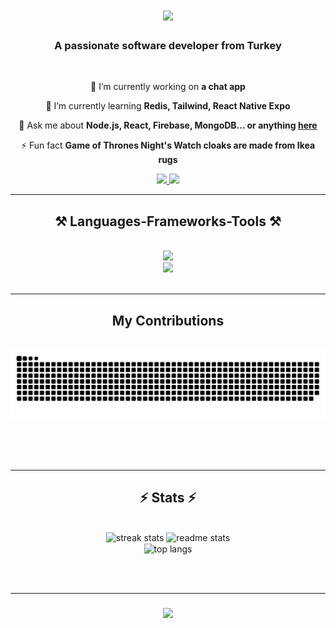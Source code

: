 <h1 align="center">
    <img src="https://readme-typing-svg.herokuapp.com/?font=Fira+Code&size=35&center=true&vCenter=true&color=7F00FF&width=500&height=70&duration=4000&lines=Hi+there!+👋;+I'm+Iremnaz!;" />
</h1>

<h3 align="center">A passionate software developer from Turkey</h3>

<br/>

<div align="center">
 
 🔭 I’m currently working on **a chat app**
 
 🌱 I’m currently learning **Redis, Tailwind, React Native Expo**

 💬 Ask me about **Node.js, React, Firebase, MongoDB... or anything [here](https://github.com/salesp07/salesp07/issues)**

 ⚡ Fun fact **Game of Thrones Night's Watch cloaks are made from Ikea rugs**
 
 </div>
 
<div align="center"> 
  <a href="mailto:iremnazyolcu@gmail.com">
    <img src="https://img.shields.io/badge/Gmail-333333?style=for-the-badge&logo=gmail&logoColor=red" />
  </a>
  <a href="https://linkedin.com/in/iremnazyolcu" target="_blank">
    <img src="https://img.shields.io/badge/LinkedIn-0077B5?style=for-the-badge&logo=linkedin&logoColor=white" target="_blank" />
  </a>
</div>

 <hr/>
 
<h2 align="center">⚒️ Languages-Frameworks-Tools ⚒️</h2>
<br/>
<div align="center">
    <img src="https://skillicons.dev/icons?i=java" /><br>
    <img src="https://skillicons.dev/icons?i=react,r,bootstrap,mui,mysql,flask,html,css,vscode,figma,git" />
</div>

<br/>
<hr/>

<div align="center">
  <h2>My Contributions</h2>
  <br>
  <img alt="snake eating my contributions" src="https://raw.githubusercontent.com/salesp07/salesp07/output/github-contribution-grid-snake.svg" />
  
  <br/><br/><br/>
</div>

<hr/>

<h2 align="center">⚡ Stats ⚡</h2>
<br>
<div align=center>
  <img width=390 src="https://streak-stats.demolab.com/?user=salesp07&count_private=true&theme=react&border_radius=10" alt="streak stats"/>
  <img width=390 src="https://github-readme-stats-salesp07.vercel.app/api?username=salesp07&count_private=true&show_icons=true&theme=react&rank_icon=github&border_radius=10" alt="readme stats" />
  <br/>
  <img width=325 align="center" src="https://github-readme-stats-salesp07.vercel.app/api/top-langs/?username=salesp07&hide=HTML&langs_count=8&layout=compact&theme=react&border_radius=10&size_weight=0.5&count_weight=0.5&exclude_repo=github-readme-stats" alt="top langs" />
</div>

<br/><br/>
<hr/>

<h3 align="center">
    <img src="https://readme-typing-svg.herokuapp.com/?font=Fira+Code&size=25&center=true&vCenter=true&color=7F00FF&width=500&height=70&duration=4000&lines=Thanks+for+visiting!+✌️;+Shoot+me+a+message+on+Linkedin!;I'm+always+down+to+collab+^^">
</h3>

<br/>

